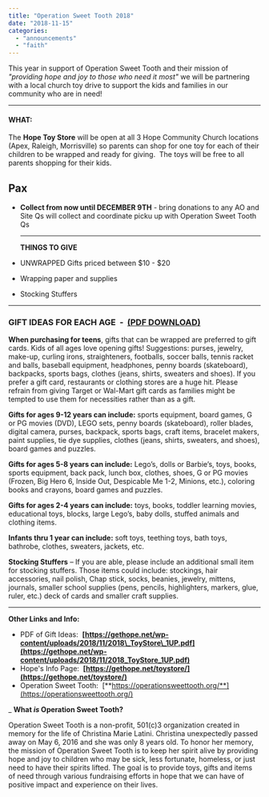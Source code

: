 ```yaml
---
title: "Operation Sweet Tooth 2018"
date: "2018-11-15"
categories: 
  - "announcements"
  - "faith"
---
```


This year in support of Operation Sweet Tooth and their mission of _"providing hope and joy to those who need it most"_ we will be partnering with a local church toy drive to support the kids and families in our community who are in need!

* * *

#### WHAT:

The **Hope Toy Store** will be open at all 3 Hope Community Church locations (Apex, Raleigh, Morrisville) so parents can shop for one toy for each of their children to be wrapped and ready for giving.  The toys will be free to all parents shopping for their kids.

## Pax

- **Collect from now until DECEMBER 9TH** \- bring donations to any AO and Site Qs will collect and coordinate picku up with Operation Sweet Tooth Qs
    
    * * *
    
    **THINGS TO GIVE**
- UNWRAPPED Gifts priced between $10 - $20
- Wrapping paper and supplies
- Stocking Stuffers

* * *

### GIFT IDEAS FOR EACH AGE  -  [(PDF DOWNLOAD)](https://gethope.net/wp-content/uploads/2018/11/2018_ToyStore_1UP.pdf)

**When purchasing for teens**, gifts that can be wrapped are preferred to gift cards. Kids of all ages love opening gifts! Suggestions: purses, jewelry, make-up, curling irons, straighteners, footballs, soccer balls, tennis racket and balls, baseball equipment, headphones, penny boards (skateboard), backpacks, sports bags, clothes (jeans, shirts, sweaters and shoes). If you prefer a gift card, restaurants or clothing stores are a huge hit. Please refrain from giving Target or Wal-Mart gift cards as families might be tempted to use them for necessities rather than as a gift.

**Gifts for ages 9-12 years can include:** sports equipment, board games, G or PG movies (DVD), LEGO sets, penny boards (skateboard), roller blades, digital camera, purses, backpack, sports bags, craft items, bracelet makers, paint supplies, tie dye supplies, clothes (jeans, shirts, sweaters, and shoes), board games and puzzles.

**Gifts for ages 5-8 years can include:** Lego’s, dolls or Barbie’s, toys, books, sports equipment, back pack, lunch box, clothes, shoes, G or PG movies (Frozen, Big Hero 6, Inside Out, Despicable Me 1-2, Minions, etc.), coloring books and crayons, board games and puzzles.

**Gifts for ages 2-4 years can include:** toys, books, toddler learning movies, educational toys, blocks, large Lego’s, baby dolls, stuffed animals and clothing items.

**Infants thru 1 year can include:** soft toys, teething toys, bath toys, bathrobe, clothes, sweaters, jackets, etc.

**Stocking Stuffers** – If you are able, please include an additional small item for stocking stuffers. Those items could include: stockings, hair accessories, nail polish, Chap stick, socks, beanies, jewelry, mittens, journals, smaller school supplies (pens, pencils, highlighters, markers, glue, ruler, etc.) deck of cards and smaller craft supplies.

* * *

**Other Links and Info:**

- PDF of Gift Ideas:  **[https://gethope.net/wp-content/uploads/2018/11/2018\_ToyStore\_1UP.pdf](https://gethope.net/wp-content/uploads/2018/11/2018_ToyStore_1UP.pdf)**
- Hope's Info Page:  **[https://gethope.net/toystore/](https://gethope.net/toystore/)**
- Operation Sweet Tooth:  [**https://operationsweettooth.org/**](https://operationsweettooth.org/)

\_ **What _is_ Operation Sweet Tooth?**

Operation Sweet Tooth is a non-profit, 501(c)3 organization created in memory for the life of Christina Marie Latini. Christina unexpectedly passed away on May 6, 2016 and she was only 8 years old. To honor her memory, the mission of Operation Sweet Tooth is to keep her spirit alive by providing hope and joy to children who may be sick, less fortunate, homeless, or just need to have their spirits lifted. The goal is to provide toys, gifts and items of need through various fundraising efforts in hope that we can have of positive impact and experience on their lives.
